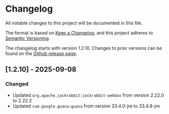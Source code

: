 # Changelog

All notable changes to this project will be documented in this file.

The format is based on [Keep a Changelog](https://keepachangelog.com/en/1.1.0/),
and this project adheres to [Semantic Versioning](https://semver.org/spec/v2.0.0.html).

The changelog starts with version 1.2.10.
Changes to prior versions can be found on the [Github release page](https://github.com/cryptomator/webdav-nio-adapter-servlet/releases).

## [1.2.10] - 2025-09-08

### Changed

* Updated `org.apache.jackrabbit:jackrabbit-webdav` from version 2.22.0 to 2.22.2
* Updated `com.google.guava:guava` from version 33.4.0-jre to 33.4.8-jre